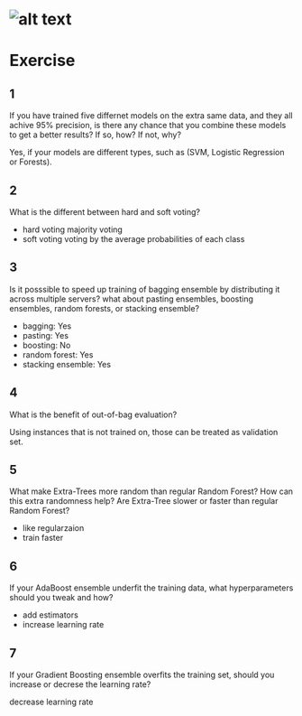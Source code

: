 # ![alt text](https://github.com/sbaaihamza/hands_on_ML/blob/master/Chapter07%20ensemble_learning_and_random_forests/Ensemble%20Learning%20and%20Random%20Forests.png)


# Exercise

## 1 
If you have trained five differnet models on the extra same data, and they all achive 95% precision, is there any chance that you combine these models to get a better results? If so, how? If not, why?

Yes, if your models are different types, such as (SVM, Logistic Regression or Forests).

## 2
What is the different between hard and soft voting?

- hard voting
majority voting  
- soft voting
voting by the average probabilities of each class



## 3
Is it posssible to speed up training of bagging ensemble by distributing it across multiple servers?
what about pasting ensembles, boosting ensembles, random forests, or stacking ensemble?

- bagging: Yes
- pasting: Yes
- boosting: No
- random forest: Yes
- stacking ensemble: Yes


## 4
What is the benefit of out-of-bag evaluation?

Using instances that is not trained on, those can be treated as validation set.

## 5
What make Extra-Trees more random than regular Random Forest? How can this extra randomness help? Are Extra-Tree slower or faster than regular Random Forest?

- like regularzaion
- train faster

## 6 
If your AdaBoost ensemble underfit the training data, what hyperparameters should you tweak and how?

- add estimators
- increase learning rate

## 7 
If your Gradient Boosting ensemble overfits the training set, should you increase or decrese the learning rate?

decrease learning rate
